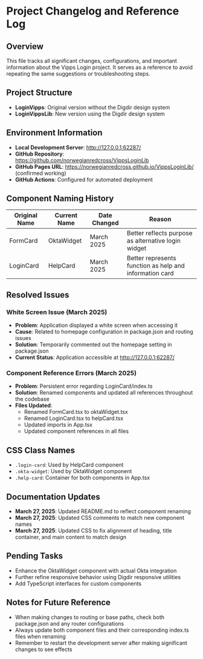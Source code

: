 # Project Changelog and Reference Log

## Overview
This file tracks all significant changes, configurations, and important information about the Vipps Login project. It serves as a reference to avoid repeating the same suggestions or troubleshooting steps.

## Project Structure
- **LoginVipps**: Original version without the Digdir design system
- **LoginVippsLib**: New version using the Digdir design system

## Environment Information
- **Local Development Server**: http://127.0.0.1:62287/
- **GitHub Repository**: https://github.com/norwegianredcross/VippsLoginLib
- **GitHub Pages URL**: https://norwegianredcross.github.io/VippsLoginLib/ (confirmed working)
- **GitHub Actions**: Configured for automated deployment

## Component Naming History
| Original Name | Current Name | Date Changed | Reason |
|--------------|--------------|--------------|--------|
| FormCard | OktaWidget | March 2025 | Better reflects purpose as alternative login widget |
| LoginCard | HelpCard | March 2025 | Better represents function as help and information card |

## Resolved Issues

### White Screen Issue (March 2025)
- **Problem**: Application displayed a white screen when accessing it
- **Cause**: Related to homepage configuration in package.json and routing issues
- **Solution**: Temporarily commented out the homepage setting in package.json
- **Current Status**: Application accessible at http://127.0.0.1:62287/

### Component Reference Errors (March 2025)
- **Problem**: Persistent error regarding LoginCard/index.ts
- **Solution**: Renamed components and updated all references throughout the codebase
- **Files Updated**:
  - Renamed FormCard.tsx to oktaWidget.tsx
  - Renamed LoginCard.tsx to helpCard.tsx
  - Updated imports in App.tsx
  - Updated component references in all files

## CSS Class Names
- `.login-card`: Used by HelpCard component
- `.okta-widget`: Used by OktaWidget component
- `.help-card`: Container for both components in App.tsx

## Documentation Updates
- **March 27, 2025**: Updated README.md to reflect component renaming
- **March 27, 2025**: Updated CSS comments to match new component names
- **March 27, 2025**: Updated CSS to fix alignment of heading, title container, and main content to match design

## Pending Tasks
- Enhance the OktaWidget component with actual Okta integration
- Further refine responsive behavior using Digdir responsive utilities
- Add TypeScript interfaces for custom components

## Notes for Future Reference
- When making changes to routing or base paths, check both package.json and any router configurations
- Always update both component files and their corresponding index.ts files when renaming
- Remember to restart the development server after making significant changes to see effects

